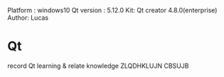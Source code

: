 Platform : windows10
Qt version : 5.12.0
Kit: Qt creator 4.8.0(enterprise)
Author: Lucas

# Qt
record Qt learning &amp; relate knowledge
ZLQDHKLUJN CBSUJB